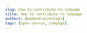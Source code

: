 ```yaml
---
slug: how-to-contribute-to-compage
title: How to contribute to Compage
authors: [mahendraintelops]
tags: [open-source, compage]
---
```

